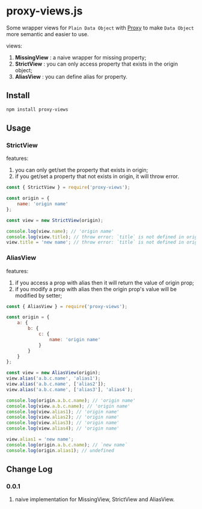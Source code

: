 # proxy-views.js

Some wrapper views for `Plain Data Object` with [Proxy](https://developer.mozilla.org/en-US/docs/Web/JavaScript/Reference/Global_Objects/Proxy) to make `Data Object` more semantic and easier to use.

views:

1. **MissingView** : a naive wrapper for missing property;
1. **StrictView** : you can only access property that exists in the origin object;
1. **AliasView** : you can define alias for property.

## Install

```bash
npm install proxy-views
```

## Usage

### StrictView

features:

1. you can only get/set the property that exists in origin;
2. if you get/set a property that not exists in origin, it will throw error.

```javascript
const { StrictView } = require('proxy-views');

const origin = {
    name: 'origin name'
};

const view = new StrictView(origin);

console.log(view.name); // 'origin name'
console.log(view.title); // throw error: `title` is not defined in origin
view.title = 'new name'; // throw error: `title` is not defined in origin
```

### AliasView

features:

1. if you access a prop with alias then it will return the value of origin prop;
2. if you modify a prop with alias then the origin prop's value will be modified by setter;

```js
const { AliasView } = require('proxy-views');

const origin = {
    a: {
        b: {
            c: {
                name: 'origin name'
            }
        }
    }
};

const view = new AliasView(origin);
view.alias('a.b.c.name', 'alias1');
view.alias('a.b.c.name', ['alias2']);
view.alias('a.b.c.name', ['alias3'], 'alias4');

console.log(origin.a.b.c.name); // 'origin name'
console.log(view.a.b.c.name); // 'origin name'
console.log(view.alias1); // 'origin name'
console.log(view.alias2); // 'origin name'
console.log(view.alias3); // 'origin name'
console.log(view.alias4); // 'origin name'

view.alias1 = 'new name';
console.log(origin.a.b.c.name); // `new name`
console.log(origin.alias1); // undefined
```

## Change Log

### 0.0.1

1. naive implementation for MissingView, StrictView and AliasView.
